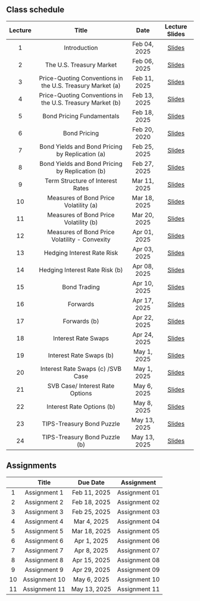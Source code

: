 
## Class schedule

| Lecture | Title                                      | Date          | Lecture Slides                                              |
|:-------:|:------------------------------------------:|:-------------:|:-----------------------------------------------------------:|
| 1       | Introduction                               | Feb 04, 2025   |  [Slides](/assets/lectures/lect01/Lecture_01.html)         |
| 2       | The U.S. Treasury Market                   | Feb 06, 2025   |  [Slides](/assets/lectures/lect02/Lecture_02.html)             |
| 3       | Price-Quoting Conventions in the U.S. Treasury Market (a) | Feb 11, 2025   |  [Slides](/assets/lectures/lect03/Lecture_03.html)             |
| 4       | Price-Quoting Conventions in the U.S. Treasury Market (b) | Feb 13, 2025   |  [Slides](/assets/lectures/lect03/Lecture_03.html)             |
| 5       | Bond Pricing Fundamentals                  | Feb 18, 2025   |  [Slides](/assets/lectures/lect04/Lecture_04.html)             |
| 6       | Bond Pricing                               | Feb 20, 2020   | [Slides](/assets/lectures/lect05/Lecture_05.html)              |
| 7       | Bond Yields and Bond Pricing by Replication (a) | Feb 25, 2025   | [Slides](/assets/lectures/lect06/Lecture_06.html)              |
| 8       | Bond Yields and Bond Pricing by Replication (b) | Feb 27, 2025   | [Slides](/assets/lectures/lect06/Lecture_06.html)              |
| 9       | Term Structure of Interest Rates            | Mar 11, 2025   | [Slides](/assets/lectures/lect07/Lecture_07.html)              |
| 10      | Measures of Bond Price Volatility (a)       | Mar 18, 2025   | [Slides](/assets/lectures/lect08/Lecture_08.html)              |
| 11      | Measures of Bond Price Volatility (b)       | Mar 20, 2025   | [Slides](/assets/lectures/lect08/Lecture_08.html)              |
| 12      | Measures of Bond Price Volatility - Convexity | Apr 01, 2025   | [Slides](/assets/lectures/lect09/Lecture_09.html)              |
| 13      | Hedging Interest Rate Risk                  | Apr 03, 2025   | [Slides](/assets/lectures/lect10/Lecture_10.html)              |
| 14      | Hedging Interest Rate Risk (b)              | Apr 08, 2025   | [Slides](/assets/lectures/lect10/Lecture_10.html)              |
| 15      | Bond Trading                                | Apr 10, 2025   | [Slides](/assets/lectures/lect11/Lecture_11.html)              |
| 16      | Forwards                                    | Apr 17, 2025   | [Slides](/assets/lectures/lect12/Lecture_12.html)              |
| 17      | Forwards (b)                                | Apr 22, 2025   | [Slides](/assets/lectures/lect12/Lecture_12.html)              |
| 18      | Interest Rate Swaps                         | Apr 24, 2025   | [Slides](/assets/lectures/lect13/Lecture_13.html)              |
| 19      | Interest Rate Swaps (b)                     | May 1, 2025   | [Slides](/assets/lectures/lect13/Lecture_13.html)              |
| 20      | Interest Rate Swaps (c) /SVB Case                | May 1, 2025   | [Slides](/assets/lectures/lect13/Lecture_13.html)              |
| 21      | SVB Case/ Interest Rate Options             | May 6, 2025   | [Slides](/assets/lectures/lect14/Lecture_14.html)              |
| 22      | Interest Rate Options (b)                   | May 8, 2025   | [Slides](/assets/lectures/lect14/Lecture_14.html)              |
| 23      | TIPS-Treasury Bond Puzzle                   | May 13, 2025   | [Slides](/assets/lectures/lect14/Lecture_14.html)              |
| 24      | TIPS-Treasury Bond Puzzle (b)               | May 13, 2025   | [Slides](/assets/lectures/lect14/Lecture_14.html)              |


## Assignments

|         | Title                                      | Due Date          | Assignment                                              |
|:-------:|:------------------------------------------:|:-----------------:|:-------------------------------------------------------:|
| 1       | Assignment 1                               | Feb 11, 2025      | Assignment 01                                           |
| 2       | Assignment 2                               | Feb 18, 2025      | Assignment 02                                           |
| 3       | Assignment 3                               | Feb 25, 2025      | Assignment 03                                           |
| 4       | Assignment 4                               | Mar 4, 2025       | Assignment 04                                           |
| 5       | Assignment 5                               | Mar 18, 2025      | Assignment 05                                           |
| 6       | Assignment 6                               | Apr 1, 2025       | Assignment 06                                           |
| 7       | Assignment 7                               | Apr 8, 2025       | Assignment 07                                           |
| 8       | Assignment 8                               | Apr 15, 2025      | Assignment 08                                           |
| 9       | Assignment 9                               | Apr 29, 2025      | Assignment 09                                          |
| 10      | Assignment 10                              | May 6, 2025       | Assignment 10                                          |
| 11      | Assignment 11                              | May 13, 2025      | Assignment 11                                          |